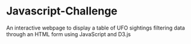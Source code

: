 # Javascript-Challenge
An interactive webpage to display a table of UFO sightings filtering data through an HTML form using JavaScript and D3.js
